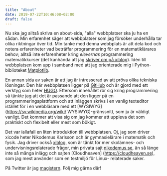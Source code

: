 ```yaml
---
title: "About"
date: 2019-07-22T10:46:08+02:00
draft: false
---
```

Nu ska jag alltså skriva en about-sida, "alla" webbplatser ska ju ha en sådan.
Min erfarenhet säger att webbplatser som jag försöker underhålla tar olika
riktningar över tid. Min tanke med denna webbplats är att dela kod och notera
erfarenheter vad beträffar programmering för en matematiklärares behov; alltså
inte erfarenheter kring *elevernas* programmering matematikkurser (det kanhända
att jag [skriver om på xiblog](https://xiblog.se)). Idén till webbplatsen kom
upp i samband med att jag orienterade mig i Python-biblioteket
[Matplotlib](https://matplotlib.org).

En annan sida av saken är att jag är intresserad av att pröva olika tekniska
lösningar. Den här webbplatsen ligger på [GitHub](https://github.com) och är
gjord med ett verktyg som heter [HUGO](https://gohugo.io). Eftersom innehållet
rör sig kring programmering så tänkte jag att det är passande att den ligger
på en programmeringsplattform och att inläggen skrivs i en vanlig texteditor
istället för i en webbläsare med ett [WYSIWYG](https://sv.wikipedia.org/wiki/
WYSIWYG)-gränssnitt, som ju är väldigt vanligt. Det kommer att visa sig om jag
kommer att uppleva det som praktiskt och flexibelt eller mest som bökigt.

Det var iallafall en liten introduktion till webbplatsen. Oj, jag som driver
xicode heter Nikodemus Karlsson och är gymnasielärare i matematik och fysik.
Jag driver också [xiblog](https://xiblog.se), som är tänkt för mer skolämnes-
och undervisningsrelaterade frågor, min privata sajt [nikodemus.se](https://nikodemus.se), än så länge inte så många inlägg och sajten [Cloudheaven]
(https://cloudheaven.se), som jag mest använder som en testmiljö för Linux-
relaterade saker.

På Twitter är jag [magistern](https://twitter.com/magistern).
Följ mig gärna där!
